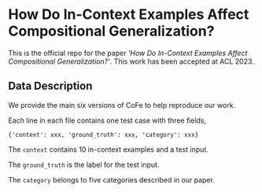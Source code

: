 # How Do In-Context Examples Affect Compositional Generalization?

This is the official repo for the paper *'How Do In-Context Examples Affect Compositional Generalization?'*.
This work has been accepted at ACL 2023.

## Data Description

We provide the main six versions of CoFe to help reproduce our work.

Each line in each file contains one test case with three fields,

```
{'context': xxx, 'ground_truth': xxx, 'category': xxx}
```

The `context` contains 10 in-context examples and a test input.

The `ground_truth` is the label for the test input.

The `category` belongs to five categories described in our paper.



